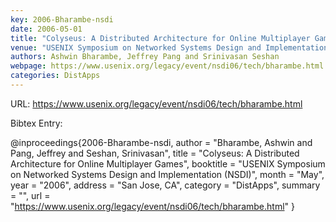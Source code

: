 ```yaml
---
key: 2006-Bharambe-nsdi
date: 2006-05-01
title: "Colyseus: A Distributed Architecture for Online Multiplayer Games"
venue: "USENIX Symposium on Networked Systems Design and Implementation (NSDI)"
authors: Ashwin Bharambe, Jeffrey Pang and Srinivasan Seshan
webpage: https://www.usenix.org/legacy/event/nsdi06/tech/bharambe.html
categories: DistApps
---
```


URL: https://www.usenix.org/legacy/event/nsdi06/tech/bharambe.html

Bibtex Entry:

@inproceedings{2006-Bharambe-nsdi,
    author = "Bharambe, Ashwin and Pang, Jeffrey and Seshan, Srinivasan",
    title = "Colyseus: A Distributed Architecture for Online Multiplayer Games",
    booktitle = "USENIX Symposium on Networked Systems Design and Implementation (NSDI)",
    month = "May",
    year = "2006",
    address = "San Jose, CA",
    category = "DistApps",
    summary = "",
    url = "https://www.usenix.org/legacy/event/nsdi06/tech/bharambe.html"
}

